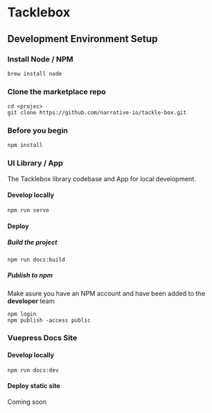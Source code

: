 # Tacklebox

## Development Environment Setup

### Install Node / NPM
`brew install node`

### Clone the marketplace repo
```
cd <projec>
git clone https://github.com/narrative-io/tackle-box.git
```

### Before you begin

```
npm install
```

### UI Library / App

The Tacklebox library codebase and App for local development. 

#### Develop locally

```
npm run serve
```


#### Deploy


##### Build the project

```
npm run docs:build
```

##### Publish to npm

Make asure you have an NPM account and have been added to the __developer__ team

```
npm login
npm publish -access public
```

### Vuepress Docs Site

#### Develop locally

```
npm run docs:dev
```

#### Deploy static site

Coming soon